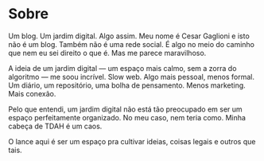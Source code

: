 # Sobre
Um blog. Um jardim digital. Algo assim. 
Meu nome é Cesar Gaglioni e isto não é um blog. Também não é uma rede social. É algo no meio do caminho que nem eu sei direito o que é. Mas me parece maravilhoso.

A ideia de um jardim digital — um espaço mais calmo, sem a zorra do algoritmo — me soou incrível. Slow web. Algo mais pessoal, menos formal. Um diário, um repositório, uma bolha de pensamento. Menos marketing. Mais conexão.

Pelo que entendi, um jardim digital não está tão preocupado em ser um espaço perfeitamente organizado. No meu caso, nem teria como. Minha cabeça de TDAH é um caos.

O lance aqui é ser um espaço pra cultivar ideias, coisas legais e outros que tais.
